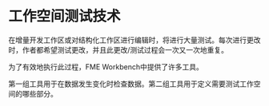 # 工作空间测试技术

在增量开发工作区或对结构化工作区进行编辑时，将进行大量测试。每次进行更改时，作者都希望测试更改，并且此更改/测试过程会一次又一次地重复。

为了有效地执行此过程，FME Workbench中提供了许多工具。

第一组工具用于在数据发生变化时检查数据。第二组工具用于定义需要测试工作空间的哪些部分。

